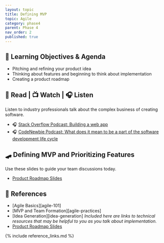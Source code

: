 ```yaml
---
layout: topic
title: Defining MVP
topic: Agile
category: phase4
parent: Phase 4
nav_order: 2
published: true
---
```

<!-- markdownlint-disable no-trailing-punctuation -->
## 🎯 Learning Objectives & Agenda

- Pitching and refining your product idea
- Thinking about features and beginning to think about implementation
- Creating a product roadmap

## 📖 Read | 📺 Watch | 🎧 Listen

Listen to industry professionals talk about the complex business of creating software.

- 🎧 [Stack Overflow Podcast: Building a web app](https://stackoverflow.blog/2021/02/12/podcast-312-were-building-a-web-app-got-any-advice/)
- 🎧 [CodeNewbie Podcast: What does it mean to be a part of the software development life cycle](https://www.codenewbie.org/podcast/what-does-it-mean-to-be-a-part-of-the-software-development-life-cycle)

## 🛹 Defining MVP and Prioritizing Features

Use these slides to guide your team discussions today.

- [Product Roadmap Slides](https://drive.google.com/file/d/1CfBqu0XJ2nu0YwX3udJ9tulN3CxK8Tdz/view?usp=share_link)

## 🔖 References

- [Agile Basics][agile-101]
- [MVP and Team Formation][agile-practices]
- [Idea Generation][idea-generation] _Included here are links to technical resources that may be helpful to you as you talk about implementation._
- [Product Roadmap Slides](https://drive.google.com/file/d/1CfBqu0XJ2nu0YwX3udJ9tulN3CxK8Tdz/view?usp=share_link)

{% include reference_links.md %}
